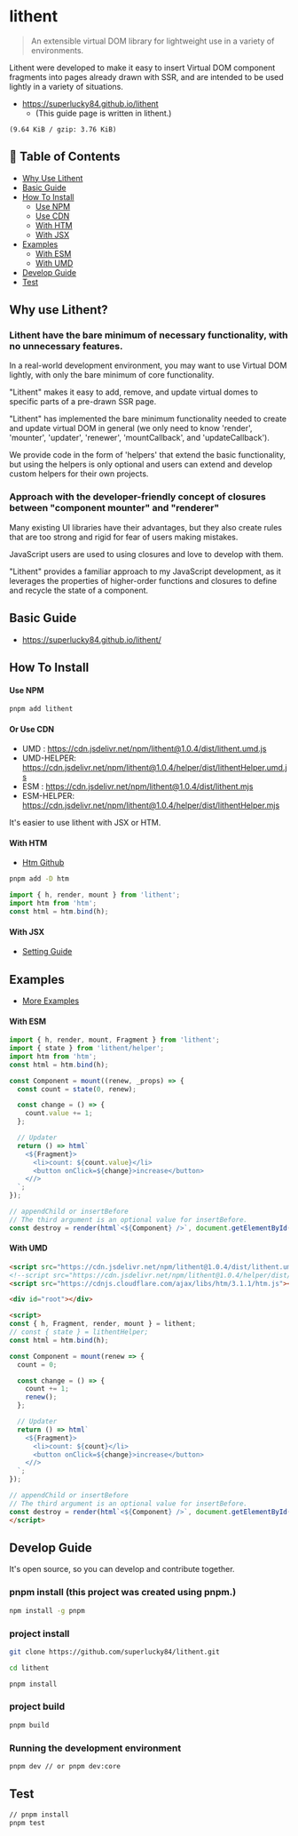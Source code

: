 # lithent

> An extensible virtual DOM library for lightweight use in a variety of environments.

Lithent were developed to make it easy to insert Virtual DOM component
fragments into pages already drawn with SSR, and are intended to be
used lightly in a variety of situations.

- https://superlucky84.github.io/lithent
  - (This guide page is written in lithent.)

`(9.64 KiB / gzip: 3.76 KiB)`

## 🚩 Table of Contents

- [Why Use Lithent](#why-use-lithent)
- [Basic Guide](#basic-guide)
- [How To Install](#how-to-install)
  - [Use NPM](#use-npm)
  - [Use CDN](#or-use-cdn)
  - [With HTM](#with-htm)
  - [With JSX](#with-jsx)
- [Examples](#examples)
  - [With ESM](#with-esm)
  - [With UMD](#with-umd)
- [Develop Guide](#develop-guide)
- [Test](#test)

## Why use Lithent?

### Lithent have the bare minimum of necessary functionality, with no unnecessary features.

In a real-world development environment, you may want to use Virtual DOM lightly, with only the bare minimum of core functionality.

"Lithent" makes it easy to add, remove, and update virtual domes to specific parts of a pre-drawn SSR page.

"Lithent" has implemented the bare minimum functionality needed to create and update virtual DOM in general (we only need to know 'render', 'mounter', 'updater', 'renewer', 'mountCallback', and 'updateCallback').

We provide code in the form of 'helpers' that extend the basic functionality, but using the helpers is only optional and users can extend and develop custom helpers for their own projects.

### Approach with the developer-friendly concept of closures between "component mounter" and "renderer"

Many existing UI libraries have their advantages, but they also create rules that are too strong and rigid for fear of users making mistakes.

JavaScript users are used to using closures and love to develop with them.

"Lithent" provides a familiar approach to my JavaScript development, as it leverages the properties of higher-order functions and closures to define and recycle the state of a component.

## Basic Guide

- https://superlucky84.github.io/lithent/

## How To Install

#### Use NPM

```bash
pnpm add lithent
```

#### Or Use CDN

* UMD : https://cdn.jsdelivr.net/npm/lithent@1.0.4/dist/lithent.umd.js
* UMD-HELPER: https://cdn.jsdelivr.net/npm/lithent@1.0.4/helper/dist/lithentHelper.umd.js
* ESM : https://cdn.jsdelivr.net/npm/lithent@1.0.4/dist/lithent.mjs
* ESM-HELPER: https://cdn.jsdelivr.net/npm/lithent@1.0.4/helper/dist/lithentHelper.mjs


It's easier to use lithent with JSX or HTM.

#### With HTM

- [Htm Github](https://github.com/developit/htm)

```bash
pnpm add -D htm
```

```js
import { h, render, mount } from 'lithent';
import htm from 'htm';
const html = htm.bind(h);
```

#### With JSX

- [Setting Guide](https://superlucky84.github.io/lithent/#install)

## Examples

- [More Examples](https://superlucky84.github.io/lithent/#examples)

#### With ESM
```js
import { h, render, mount, Fragment } from 'lithent';
import { state } from 'lithent/helper';
import htm from 'htm';
const html = htm.bind(h);

const Component = mount((renew, _props) => {
  const count = state(0, renew);

  const change = () => {
    count.value += 1;
  };

  // Updater
  return () => html`
    <${Fragment}>
      <li>count: ${count.value}</li>
      <button onClick=${change}>increase</button>
    <//>
  `;
});

// appendChild or insertBefore
// The third argument is an optional value for insertBefore.
const destroy = render(html`<${Component} />`, document.getElementById('root'), document.getElementById('#insert-before-this-element'));
```

#### With UMD

```html
<script src="https://cdn.jsdelivr.net/npm/lithent@1.0.4/dist/lithent.umd.js"></script>
<!--script src="https://cdn.jsdelivr.net/npm/lithent@1.0.4/helper/dist/lithentHelper.umd.js"></script-->
<script src="https://cdnjs.cloudflare.com/ajax/libs/htm/3.1.1/htm.js"></script>

<div id="root"></div>

<script>
const { h, Fragment, render, mount } = lithent;
// const { state } = lithentHelper;
const html = htm.bind(h);

const Component = mount(renew => {
  count = 0;

  const change = () => {
    count += 1;
    renew();
  };

  // Updater
  return () => html`
    <${Fragment}>
      <li>count: ${count}</li>
      <button onClick=${change}>increase</button>
    <//>
  `;
});

// appendChild or insertBefore
// The third argument is an optional value for insertBefore.
const destroy = render(html`<${Component} />`, document.getElementById('root'), document.getElementById('#insert-before-this-element'));
</script>
```

## Develop Guide

It's open source, so you can develop and contribute together.

### pnpm install (this project was created using pnpm.)

```bash
npm install -g pnpm
```

### project install

```bash
git clone https://github.com/superlucky84/lithent.git

cd lithent

pnpm install
```

### project build

```bash
pnpm build
```

### Running the development environment

```bash
pnpm dev // or pnpm dev:core
```

## Test

```bash
// pnpm install
pnpm test
```

